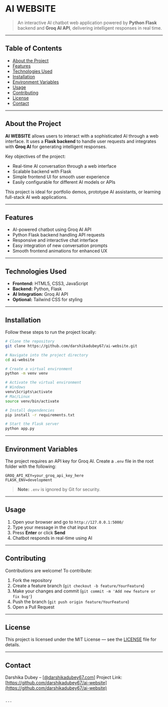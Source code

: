 # AI WEBSITE

> An interactive AI chatbot web application powered by **Python Flask** backend and **Groq AI API**, delivering intelligent responses in real time.

---

## Table of Contents

- [About the Project](#about-the-project)  
- [Features](#features)  
- [Technologies Used](#technologies-used)  
- [Installation](#installation)  
- [Environment Variables](#environment-variables)  
- [Usage](#usage)  
- [Contributing](#contributing)  
- [License](#license)  
- [Contact](#contact)  

---

## About the Project

**AI WEBSITE** allows users to interact with a sophisticated AI through a web interface. It uses a **Flask backend** to handle user requests and integrates with **Groq AI** for generating intelligent responses.  

Key objectives of the project:  

- Real-time AI conversation through a web interface  
- Scalable backend with Flask  
- Simple frontend UI for smooth user experience  
- Easily configurable for different AI models or APIs  

This project is ideal for portfolio demos, prototype AI assistants, or learning full-stack AI web applications.  

---

## Features

- AI-powered chatbot using Groq AI API  
- Python Flask backend handling API requests  
- Responsive and interactive chat interface  
- Easy integration of new conversation prompts  
- Smooth frontend animations for enhanced UX  

---

## Technologies Used

- **Frontend:** HTML5, CSS3, JavaScript  
- **Backend:** Python, Flask  
- **AI Integration:** Groq AI API  
- **Optional:** Tailwind CSS for styling  

---

## Installation

Follow these steps to run the project locally:

```bash
# Clone the repository
git clone https://github.com/darshikadubey67/ai-website.git

# Navigate into the project directory
cd ai-website

# Create a virtual environment
python -m venv venv

# Activate the virtual environment
# Windows
venv\Scripts\activate
# Mac/Linux
source venv/bin/activate

# Install dependencies
pip install -r requirements.txt

# Start the Flask server
python app.py
````

---

## Environment Variables

The project requires an API key for Groq AI. Create a `.env` file in the root folder with the following:

```env
GROQ_API_KEY=your_groq_api_key_here
FLASK_ENV=development
```

> **Note:** `.env` is ignored by Git for security.

---

## Usage

1. Open your browser and go to `http://127.0.0.1:5000/`
2. Type your message in the chat input box
3. Press **Enter** or click **Send**
4. Chatbot responds in real-time using AI

---

## Contributing

Contributions are welcome! To contribute:

1. Fork the repository
2. Create a feature branch (`git checkout -b feature/YourFeature`)
3. Make your changes and commit (`git commit -m 'Add new feature or fix bug'`)
4. Push the branch (`git push origin feature/YourFeature`)
5. Open a Pull Request

---

## License

This project is licensed under the MIT License — see the [LICENSE](LICENSE) file for details.

---

## Contact

Darshika Dubey – \[[@darshikadubey67.com](mailto:your-email@example.com)]
Project Link: [https://github.com/darshikadubey67/ai-website](https://github.com/darshikadubey67/ai-website)

```

---

